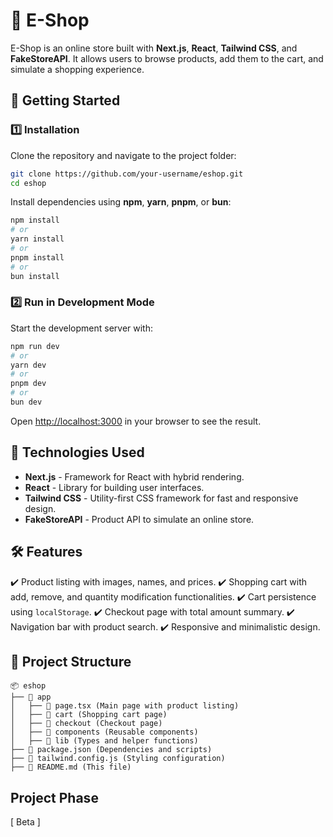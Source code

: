 
# 🛒 E-Shop

E-Shop is an online store built with **Next.js**, **React**, **Tailwind CSS**, and **FakeStoreAPI**. It allows users to browse products, add them to the cart, and simulate a shopping experience.

## 🚀 Getting Started

### 1️⃣ Installation

Clone the repository and navigate to the project folder:

```bash
git clone https://github.com/your-username/eshop.git
cd eshop
```

Install dependencies using **npm**, **yarn**, **pnpm**, or **bun**:

```bash
npm install
# or
yarn install
# or
pnpm install
# or
bun install
```

### 2️⃣ Run in Development Mode

Start the development server with:

```bash
npm run dev
# or
yarn dev
# or
pnpm dev
# or
bun dev
```

Open [http://localhost:3000](http://localhost:3000) in your browser to see the result.

## 🎨 Technologies Used

- **Next.js** - Framework for React with hybrid rendering.
- **React** - Library for building user interfaces.
- **Tailwind CSS** - Utility-first CSS framework for fast and responsive design.
- **FakeStoreAPI** - Product API to simulate an online store.

## 🛠 Features

✔️ Product listing with images, names, and prices.
✔️ Shopping cart with add, remove, and quantity modification functionalities.
✔️ Cart persistence using `localStorage`.
✔️ Checkout page with total amount summary.
✔️ Navigation bar with product search.
✔️ Responsive and minimalistic design.

## 📌 Project Structure

```
📦 eshop
├── 📂 app
│   ├── 📄 page.tsx (Main page with product listing)
│   ├── 📂 cart (Shopping cart page)
│   ├── 📂 checkout (Checkout page)
│   ├── 📂 components (Reusable components)
│   ├── 📂 lib (Types and helper functions)
├── 📄 package.json (Dependencies and scripts)
├── 📄 tailwind.config.js (Styling configuration)
├── 📄 README.md (This file)
```

## Project Phase
[ Beta ]

